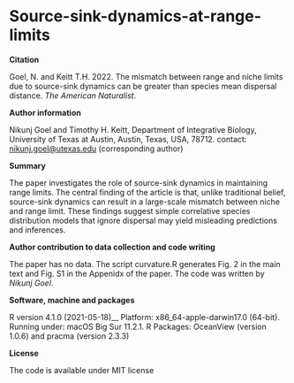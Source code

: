 # Source-sink-dynamics-at-range-limits
**Citation**

Goel, N. and Keitt T.H. 2022. The mismatch between range and niche limits due to source-sink dynamics can be greater than species mean dispersal distance. _The American Naturalist_.


**Author information**

Nikunj Goel and Timothy H. Keitt, Department of Integrative Biology, University of Texas at Austin, Austin, Texas, USA, 78712.
contact: nikunj.goel@utexas.edu (corresponding author)

**Summary**

The paper investigates the role of source-sink dynamics in maintaining range limits. The central finding of the article is that, unlike traditional belief, source-sink dynamics can result in a large-scale mismatch between niche and range limit. These findings suggest simple correlative species distribution models that ignore dispersal may yield misleading predictions and inferences.

**Author contribution to data collection and code writing**

The paper has no data. The script curvature.R generates Fig. 2 in the main text and Fig. S1 in the Appenidx of the paper. The code was written by _Nikunj Goel_.

**Software, machine and packages**

R version 4.1.0 (2021-05-18)__
Platform: x86_64-apple-darwin17.0 (64-bit). 
Running under: macOS Big Sur 11.2.1. 
R Packages: OceanView (version 1.0.6) and pracma (version 2.3.3)

**License**

The code is available under MIT license
